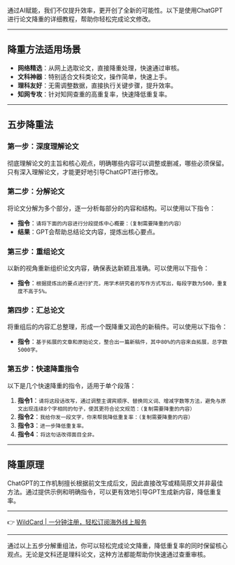 通过AI赋能，我们不仅提升效率，更开创了全新的可能性。以下是使用ChatGPT进行论文降重的详细教程，帮助你轻松完成论文修改。

---

## 降重方法适用场景

- **网络精选**：从网上选取论文，直接降重处理，快速通过审核。
- **文科神器**：特别适合文科类论文，操作简单，快速上手。
- **理科友好**：无需调整数据，直接执行关键步骤，提升效率。
- **知网专攻**：针对知网查重的高重复率，快速降低重复率。

---

## 五步降重法

### 第一步：深度理解论文
彻底理解论文的主旨和核心观点，明确哪些内容可以调整或删减，哪些必须保留。只有深入理解论文，才能更好地引导ChatGPT进行修改。

### 第二步：分解论文
将论文分解为多个部分，逐一分析每部分的内容和结构。可以使用以下指令：
- **指令**：`请将下面的内容进行分段提炼中心概要：（复制需要降重的内容）`
- **结果**：GPT会帮助总结论文内容，提炼出核心要点。

### 第三步：重组论文
以新的视角重新组织论文内容，确保表达新颖且准确。可以使用以下指令：
- **指令**：`根据提炼出的要点进行扩充，用学术研究者的写作方式写出，每段字数为500，重复度不高于5%。`

### 第四步：汇总论文
将重组后的内容汇总整理，形成一个既降重又润色的新稿件。可以使用以下指令：
- **指令**：`基于拓展的文章和原始论文，整合出一篇新稿件，其中80%的内容来自拓展，总字数5000字。`

### 第五步：快速降重指令
以下是几个快速降重的指令，适用于单个段落：
1. **指令1**：`请将这段话改写，通过调整主谓宾顺序、替换同义词、增减字数等方法，避免与原文出现连续8个字相同的句子，使其更符合论文规范：（复制需要降重的内容）`
2. **指令2**：`我给你发一段文字，你来帮我降低重复率：（复制需要降重的内容）`
3. **指令3**：`进一步降低重复率。`
4. **指令4**：`将这句话改得面目全非。`

---

## 降重原理

ChatGPT的工作机制擅长根据前文生成后文，因此直接改写或精简原文并非最佳方法。通过提供示例和明确指令，可以更有效地引导GPT生成新内容，降低重复率。

---

👉 [WildCard | 一分钟注册，轻松订阅海外线上服务](https://bit.ly/bewildcard)

---

通过以上五步分解重组法，你可以轻松完成论文降重，降低重复率的同时保留核心观点。无论是文科还是理科论文，这种方法都能帮助你快速通过查重审核。